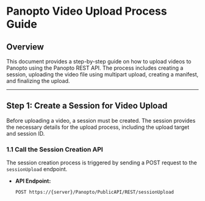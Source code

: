 # Panopto Video Upload Process Guide

## Overview
This document provides a step-by-step guide on how to upload videos to Panopto using the Panopto REST API. The process includes creating a session, uploading the video file using multipart upload, creating a manifest, and finalizing the upload.

---

## Step 1: Create a Session for Video Upload

Before uploading a video, a session must be created. The session provides the necessary details for the upload process, including the upload target and session ID.

### 1.1 Call the Session Creation API
The session creation process is triggered by sending a POST request to the `sessionUpload` endpoint.

- **API Endpoint:**
  ```http
  POST https://{server}/Panopto/PublicAPI/REST/sessionUpload
